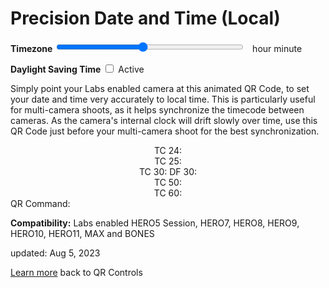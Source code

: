 # Precision Date and Time (Local)

<script src="../../jquery.min.js"></script>
<script src="../../qrcodeborder.js"></script>
<style>
        #qrcode{
            width: 100%;
        }
        div{
            width: 100%;
            display: inline-block;
        }
</style>


**Timezone** <input type="range" id="tzid" name="tzid" min="-48" max="56" value="0" style="width: 300px;"><label for="tzid"></label>&nbsp;&nbsp;<b id="tztext"></b> hour <b id="tzmin"></b> minute<br>

**Daylight Saving Time** <input type="checkbox" id="tdid" name="tdid"> <label for="tdid">Active</label><br>

Simply point your Labs enabled camera at this animated QR Code, to set your date and time very accurately to local time. This is particularly useful for multi-camera shoots, as it helps synchronize the timecode between cameras. As the camera's internal clock will drift slowly over time, use this QR Code just before your multi-camera shoot for the best synchronization. 

<center>
<div id="qrcode"></div><br>
TC 24: <b id="tctext24"></b><br>
TC 25: <b id="tctext25"></b><br>
TC 30: <b id="tctext30"></b>   DF 30: <b id="dftext30"></b><br>
TC 50: <b id="tctext50"></b><br>
TC 60: <b id="tctext60"></b><br>
</center>
QR Command: <b id="qrtext"></b>

**Compatibility:** Labs enabled HERO5 Session, HERO7, HERO8, HERO9, HERO10, HERO11, MAX and BONES 
        
updated: Aug 5, 2023

[Learn more](..) back to QR Controls

<script>
var once = true;
var qrcode;
var cmd = "";
var id = 0;


function id5() {  // 5 characters, so up to 17-bit ID
  return ([1111]+1).replace(/1/g, c =>
    (c ^ crypto.getRandomValues(new Uint8Array(1))[0] % 10 >> c / 4).toString()
  );
}

function getMachineId() 
{
    let machineId = localStorage.getItem('MachineId');
    if (!machineId) {
    	//machineId = crypto.randomUUID();
        machineId = id5();
        localStorage.setItem('MachineId', machineId);
    }
    return machineId;
}

function isDaylightSavingTime(date) {
  // Get the time zone offset for the given date
  const timezoneOffsetMinutes = date.getTimezoneOffset();

  // Get the standard time zone offset for the same date but in January (non-DST period)
  const januaryOffsetMinutes = new Date(date.getFullYear(), 0, 1).getTimezoneOffset();

  // If the current offset is greater than the standard offset, it is DST
  return timezoneOffsetMinutes < januaryOffsetMinutes;
}

function isDST(date) {
  // Get the time zone offset for the given date
  const timezoneOffsetMinutes = date.getTimezoneOffset();

  // Get the standard time zone offset for the same date but in January (non-DST period)
  const januaryOffsetMinutes = new Date(date.getFullYear(), 0, 1).getTimezoneOffset();

  // If the current offset is greater than the standard offset, it is DST
  return timezoneOffsetMinutes < januaryOffsetMinutes;
}

function setTZ() {	
  var today = new Date();
  var tz,td = 0;  
  tz = today.getTimezoneOffset();
  
  if(isDST(today))
     td = 1;
  
  if(document.getElementById("tzid") !== null)
  {
	document.getElementById("tzid").value = -tz/15;	
	
	var h = Math.trunc(tz/60);
	var m = tz - h*60;
	document.getElementById("tztext").innerHTML = -h;	
	document.getElementById("tzmin").innerHTML = -m;	
  }
  
  
  if(document.getElementById("tdid") !== null)
  {
	if(td) {
		document.getElementById("tdid").checked = true;
	}
  }
}

function makeQR() {	
  if(once === true)
  {
  	id = getMachineId();  // 5 character 10-base, so up to 17-bit ID
    qrcode = new QRCode(document.getElementById("qrcode"), 
    {
      text : "oT0",
      width : 360,
      height : 360,
      correctLevel : QRCode.CorrectLevel.M
    });
    once = false;
  }
}
function padTime(i) {
  if (i < 10) {i = "0" + i;}  // add zero in front of numbers < 10
  return i;
}
function padTime1000(i) {
  if (i >= 10 && i < 100) {i = "0" + i;}  // add zero in front of numbers < 100
  else if (i < 10) {i = "00" + i;}  // add zero in front of numbers < 10
  return i;
}


function nonDropframeToDropframe(timecode) {
	// Extract hours, minutes, seconds, and frames from the timecode
	const [hours, minutes, seconds, frames] = timecode.split(':').map(Number);

	// Calculate the total number of frames
	const totalFrames = hours * 3600 * 30 + minutes * 60 * 30 + seconds * 30 + frames;

	var i=0,h=0,m=0,s=0,f=0;
	
	for(i=0;i<totalFrames-30;)
	{
		i += 30-f;
		f += 30-f;
		
		if(f<29)
		{
			f++;	
		}
		else
		{ 
			f = 0;
			s++;
			
			if(Math.trunc(m/10)*10 != m && s == 60)
			{
				f = 2;  // drop frame every minute except every 10 minutes
			}
			if(s == 60) 
			{
				s = 0;
				m++;
				if(m == 60)
				{
					m = 0;
					h++;
				}
			}
		} 
	}
	
	
	for(; i<totalFrames; i++)
	{
		if(f<29)
		{
			f++;	
		}
		else
		{ 
			f = 0;
			s++;
			
			if(Math.trunc(m/10)*10 != m && s == 60)
			{
				f = 2;  // drop frame every minute except every 10 minutes
			}
			if(s == 60) 
			{
				s = 0;
				m++;
				if(m == 60)
				{
					m = 0;
					h++;
				}
			}
		} 
	}

	var H 

	// Format the dropframe timecode
	const dropframeTimecode = padTime(h)+":"+padTime(m)+":"+padTime(s)+";"+padTime(f);

	return dropframeTimecode;
}

function timeLoop()
{
  var today;
  var yy,mm,dd,h,m,s;
  var ms,tz;
  
  today = new Date();
  yy = today.getFullYear() - 2000;
  mm = today.getMonth() + 1;
  dd = today.getDate();
  h = today.getHours();
  m = today.getMinutes();
  s = today.getSeconds();
  ms = today.getMilliseconds();
  yy = padTime(yy);
  mm = padTime(mm);
  dd = padTime(dd);
  
  var tmilli = (ms/1000) + s + (m * 60) + (h * 60 * 60);
  tmilli /= 1.001; //29.97 vs 30.0
  var fixtmilli = tmilli;
  
  h = padTime(h);
  m = padTime(m);
  s = padTime(s);
  //ms = Math.floor(ms / 10); // hundredths
  ms = padTime1000(ms);
  
  if(document.getElementById("tzid") !== null)
  {
	tz = parseInt(document.getElementById("tzid").value) * 15;	

	var H = Math.trunc(tz/60);
	var M = tz - H*60;
	document.getElementById("tztext").innerHTML = H;	
	document.getElementById("tzmin").innerHTML = M;	
	
	if(Math.trunc(tz/60) == tz/60)
		tz = tz/60;  // only need hours when precise.
  }

  var td = 0;
  if(document.getElementById("tdid") !== null) 
  {
	if(document.getElementById("tdid").checked) {
		td = 1;
	}
  }

  cmd = "oT" + yy + mm + dd + h + m + s + "." + ms + "oTD" + td + "oTZ" + tz + "oTI" + id;
  qrcode.clear(); 
  qrcode.makeCode(cmd);
  document.getElementById("qrtext").innerHTML = cmd;
  
  var tc25 = h + ":" + m + ":" + s + ":" + padTime(Math.trunc(ms * 25 / 1000));
  var tc50 = h + ":" + m + ":" + s + ":" + padTime(Math.trunc(ms * 50 / 1000));
   
  h = Math.trunc(tmilli / (60 * 60));  tmilli -= h * (60 * 60);
  m = Math.trunc(tmilli / (60 ));  tmilli -= m * (60);
  s = Math.trunc(tmilli);  tmilli -= s;
  ms = Math.trunc(tmilli * 1000);
  
  h = padTime(h);
  m = padTime(m);
  s = padTime(s);
   
  var tc24 = h + ":" + m + ":" + s + ":" + padTime(Math.trunc(ms * 24 / 1000));
  var tc30 = h + ":" + m + ":" + s + ":" + padTime(Math.trunc(ms * 30 / 1000));
  var tc60 = h + ":" + m + ":" + s + ":" + padTime(Math.trunc(ms * 60 / 1000));
 
  var df30 = nonDropframeToDropframe(tc30);
 
  document.getElementById("tctext24").innerHTML = tc24;  
  document.getElementById("tctext25").innerHTML = tc25;  
  document.getElementById("tctext30").innerHTML = tc30;  
  document.getElementById("dftext30").innerHTML = df30;  
  document.getElementById("tctext50").innerHTML = tc50;  
  document.getElementById("tctext60").innerHTML = tc60;
   
  var t = setTimeout(timeLoop, 10);
}

function myReloadFunction() {
  location.reload();
}

makeQR();
setTZ();
timeLoop();

</script>
